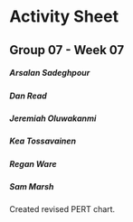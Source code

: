 # Activity Sheet

## Group 07 - Week 07

##### Arsalan Sadeghpour

##### Dan Read

##### Jeremiah Oluwakanmi

##### Kea Tossavainen

##### Regan Ware

##### Sam Marsh

Created revised PERT chart.
